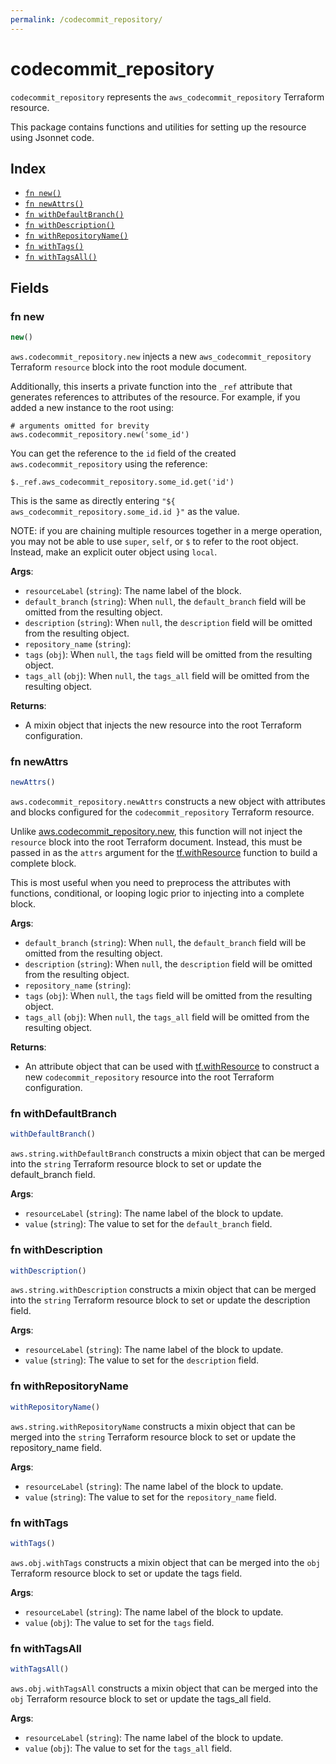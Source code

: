 ```yaml
---
permalink: /codecommit_repository/
---
```


# codecommit_repository

`codecommit_repository` represents the `aws_codecommit_repository` Terraform resource.



This package contains functions and utilities for setting up the resource using Jsonnet code.


## Index

* [`fn new()`](#fn-new)
* [`fn newAttrs()`](#fn-newattrs)
* [`fn withDefaultBranch()`](#fn-withdefaultbranch)
* [`fn withDescription()`](#fn-withdescription)
* [`fn withRepositoryName()`](#fn-withrepositoryname)
* [`fn withTags()`](#fn-withtags)
* [`fn withTagsAll()`](#fn-withtagsall)

## Fields

### fn new

```ts
new()
```


`aws.codecommit_repository.new` injects a new `aws_codecommit_repository` Terraform `resource`
block into the root module document.

Additionally, this inserts a private function into the `_ref` attribute that generates references to attributes of the
resource. For example, if you added a new instance to the root using:

    # arguments omitted for brevity
    aws.codecommit_repository.new('some_id')

You can get the reference to the `id` field of the created `aws.codecommit_repository` using the reference:

    $._ref.aws_codecommit_repository.some_id.get('id')

This is the same as directly entering `"${ aws_codecommit_repository.some_id.id }"` as the value.

NOTE: if you are chaining multiple resources together in a merge operation, you may not be able to use `super`, `self`,
or `$` to refer to the root object. Instead, make an explicit outer object using `local`.

**Args**:
  - `resourceLabel` (`string`): The name label of the block.
  - `default_branch` (`string`):  When `null`, the `default_branch` field will be omitted from the resulting object.
  - `description` (`string`):  When `null`, the `description` field will be omitted from the resulting object.
  - `repository_name` (`string`): 
  - `tags` (`obj`):  When `null`, the `tags` field will be omitted from the resulting object.
  - `tags_all` (`obj`):  When `null`, the `tags_all` field will be omitted from the resulting object.

**Returns**:
- A mixin object that injects the new resource into the root Terraform configuration.


### fn newAttrs

```ts
newAttrs()
```


`aws.codecommit_repository.newAttrs` constructs a new object with attributes and blocks configured for the `codecommit_repository`
Terraform resource.

Unlike [aws.codecommit_repository.new](#fn-codecommit_repositorynew), this function will not inject the `resource`
block into the root Terraform document. Instead, this must be passed in as the `attrs` argument for the
[tf.withResource](https://github.com/tf-libsonnet/core/tree/main/docs#fn-withresource) function to build a complete block.

This is most useful when you need to preprocess the attributes with functions, conditional, or looping logic prior to
injecting into a complete block.

**Args**:
  - `default_branch` (`string`):  When `null`, the `default_branch` field will be omitted from the resulting object.
  - `description` (`string`):  When `null`, the `description` field will be omitted from the resulting object.
  - `repository_name` (`string`): 
  - `tags` (`obj`):  When `null`, the `tags` field will be omitted from the resulting object.
  - `tags_all` (`obj`):  When `null`, the `tags_all` field will be omitted from the resulting object.

**Returns**:
  - An attribute object that can be used with [tf.withResource](https://github.com/tf-libsonnet/core/tree/main/docs#fn-withresource) to construct a new `codecommit_repository` resource into the root Terraform configuration.


### fn withDefaultBranch

```ts
withDefaultBranch()
```

`aws.string.withDefaultBranch` constructs a mixin object that can be merged into the `string`
Terraform resource block to set or update the default_branch field.



**Args**:
  - `resourceLabel` (`string`): The name label of the block to update.
  - `value` (`string`): The value to set for the `default_branch` field.


### fn withDescription

```ts
withDescription()
```

`aws.string.withDescription` constructs a mixin object that can be merged into the `string`
Terraform resource block to set or update the description field.



**Args**:
  - `resourceLabel` (`string`): The name label of the block to update.
  - `value` (`string`): The value to set for the `description` field.


### fn withRepositoryName

```ts
withRepositoryName()
```

`aws.string.withRepositoryName` constructs a mixin object that can be merged into the `string`
Terraform resource block to set or update the repository_name field.



**Args**:
  - `resourceLabel` (`string`): The name label of the block to update.
  - `value` (`string`): The value to set for the `repository_name` field.


### fn withTags

```ts
withTags()
```

`aws.obj.withTags` constructs a mixin object that can be merged into the `obj`
Terraform resource block to set or update the tags field.



**Args**:
  - `resourceLabel` (`string`): The name label of the block to update.
  - `value` (`obj`): The value to set for the `tags` field.


### fn withTagsAll

```ts
withTagsAll()
```

`aws.obj.withTagsAll` constructs a mixin object that can be merged into the `obj`
Terraform resource block to set or update the tags_all field.



**Args**:
  - `resourceLabel` (`string`): The name label of the block to update.
  - `value` (`obj`): The value to set for the `tags_all` field.
